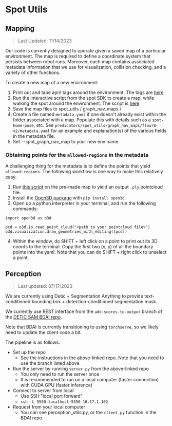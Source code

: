 # Spot Utils

## Mapping
> Last Updated: 11/14/2023

Our code is currently designed to operate given a saved map of a particular
environment. The map is required to define a coordinate system that persists
between robot runs. Moreover, each map contains associated metadata information
that we use for visualization, collision checking, and a variety of other
functions.

To create a new map of a new environment:
1. Print out and tape april tags around the environment. The tags are [here](https://support.bostondynamics.com/s/article/About-Fiducials)
2. Run the interactive script from the spot SDK to create a map, while walking
   the spot around the environment. The script is [here](https://github.com/boston-dynamics/spot-sdk/blob/master/python/examples/graph_nav_command_line/recording_command_line.py)   
3. Save the map files to spot_utils / graph_nav_maps / <your new env name>
4. Create a file named `metadata.yaml` if one doesn't already exist within the folder
associated with a map. Populate this with details such as a `spot-home-pose`, etc.
See `predicators/spot_utils/graph_nav_maps/floor8-v2/metadata.yaml` for an example and
explanation(s) of the various fields in the metadata file.
5. Set --spot_graph_nav_map to your new env name.

### Obtaining points for the `allowed-regions` in the metadata
A challenging thing for the metadata is to define the points that yield `allowed-regions`.
The following workflow is one way to make this relatively easy.

1. Run [this script](https://github.com/boston-dynamics/spot-sdk/tree/master/python/examples/graph_nav_extract_point_cloud) on the pre-made
map to yield an output `.ply` pointcloud file.
2. Install the [Open3D package](http://www.open3d.org/docs/release/getting_started.html) with `pip install open3d`.
3. Open up a python interpreter in your terminal, and run the following commands:
```
import open3d as o3d

pcd = o3d.io.read_point_cloud("<path to your pointcloud file>")
o3d.visualization.draw_geometries_with_editing([pcd])
```
4. Within the window, do SHIFT + left click on a point to print out its 3D coords to the terminal. Copy the first two (x, y) of all the
boundary points into the yaml. Note that you can do SHIFT + right click to unselect a point.

## Perception

> Last updated: 07/17/2023

We are currently using Detic + Segmentation Anything to provide text-conditioned bounding box + detection-conditioned segmentation mask.

We currently use REST interface from the `add-scores-to-output` branch of the [DETIC SAM BDAI repo](https://github.com/bdaiinstitute/detic-sam/tree/add-scores-to-output).

Note that BDAI is currently transitioning to using `torchserve`, so we likely need to update the client code a bit. 

The pipeline is as follows:
- Set up the repo
  - See the instructions in the above-linked repo. Note that you need to use the branch listed above.
- Run the server by running `server.py` from the above-linked repo
  - You only need to run the server once
  - It is recommended to run on a local computer (faster connection) with CUDA GPU (faster inference)
- Connect to server from local
  - Use SSH "local port forward"
  - `ssh -L 5550:localhost:5550 10.17.1.102`
- Request from your local computer
  - You can see perception_utils.py, or the `client.py` function in the BDAI repo.